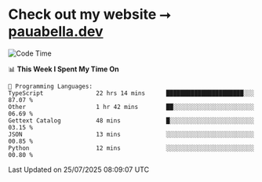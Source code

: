 # Check out my website ⭢ [pauabella.dev](https://pauabella.dev)

<!--START_SECTION:waka-->
![Code Time](http://img.shields.io/badge/Code%20Time-4%2C632%20hrs%2019%20mins-blue)

📊 **This Week I Spent My Time On** 

```text
💬 Programming Languages: 
TypeScript               22 hrs 14 mins      ██████████████████████░░░   87.07 % 
Other                    1 hr 42 mins        ██░░░░░░░░░░░░░░░░░░░░░░░   06.69 % 
Gettext Catalog          48 mins             █░░░░░░░░░░░░░░░░░░░░░░░░   03.15 % 
JSON                     13 mins             ░░░░░░░░░░░░░░░░░░░░░░░░░   00.85 % 
Python                   12 mins             ░░░░░░░░░░░░░░░░░░░░░░░░░   00.80 % 
```


 Last Updated on 25/07/2025 08:09:07 UTC
<!--END_SECTION:waka-->
